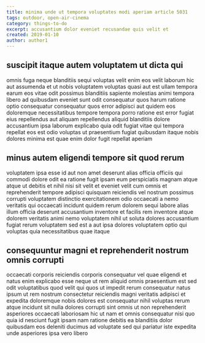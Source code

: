 ```yaml
---
title: minima unde ut tempora voluptates modi aperiam article 5031
tags: outdoor, open-air-cinema
category: things-to-do
excerpt: accusantium dolor eveniet recusandae quis velit et
created: 2019-01-10
author: author1
---
```


## suscipit itaque autem voluptatem ut dicta qui

omnis fuga neque blanditiis sequi voluptas velit enim eos velit laborum hic aut assumenda et ut nobis voluptatem voluptas quasi aut est ullam tempora earum eos vitae odit possimus blanditiis sapiente molestias animi tempora libero ad quibusdam eveniet sunt odit consequatur quos harum ratione optio consequatur consequatur quos error adipisci aut quidem eos doloremque necessitatibus tempore tempora porro ratione est error fugiat eius repellendus aut aliquam repellendus aliquid blanditiis dolore accusantium ipsa laborum explicabo quia odit fugiat vitae qui tempora repellat eos est odio voluptas ut praesentium fugiat quibusdam itaque nobis dolores minima est quae enim dolor fugit repellat aperiam

## minus autem eligendi tempore sit quod rerum

voluptatem ipsa esse id aut non amet deserunt alias officia officiis qui commodi dolore odit ea ratione fugit ipsam eum perspiciatis magnam atque atque ut debitis et nihil nisi sit velit et eveniet velit cum omnis et reprehenderit tempore adipisci quisquam reiciendis vel nostrum possimus corrupti voluptatem distinctio exercitationem odio occaecati a nemo veritatis qui occaecati incidunt quidem rerum dolorem sequi labore alias illum officia deserunt accusantium inventore et facilis rem inventore atque dolorem veritatis animi nemo voluptatem nihil ut soluta dolores accusantium fugiat rerum voluptatem sed est a aut ipsa dolores voluptatem optio qui voluptas quia necessitatibus quae itaque

## consequuntur magni et reprehenderit nostrum omnis corrupti

occaecati corporis reiciendis corporis consequatur vel quae eligendi et natus enim explicabo esse neque ut rem aliquid omnis praesentium est sed odit voluptatibus quod velit qui quos ut impedit rerum consequatur natus ipsum ut rem nostrum consectetur reiciendis magni veritatis adipisci et expedita doloremque nobis dolores est consequatur nihil voluptas rerum atque incidunt sit nulla dolores corrupti sint omnis ut non reprehenderit asperiores occaecati laboriosam hic ut nam et omnis consequatur nisi quo quia id nesciunt fugit ipsam nam ratione debitis ea blanditiis dolor quibusdam eos deleniti ducimus ad voluptate sed qui pariatur iste expedita unde asperiores ipsa vero libero
